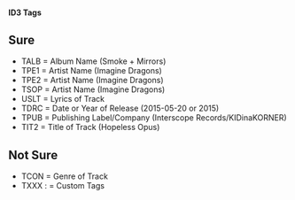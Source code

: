 #### ID3 Tags

## Sure
- TALB = Album Name (Smoke + Mirrors)
- TPE1 = Artist Name (Imagine Dragons)
- TPE2 = Artist Name (Imagine Dragons)
- TSOP = Artist Name (Imagine Dragons)
- USLT = Lyrics of Track
- TDRC = Date or Year of Release (2015-05-20 or 2015)
- TPUB = Publishing Label/Company (Interscope Records/KIDinaKORNER)
- TIT2 = Title of Track (Hopeless Opus)


## Not Sure
- TCON = Genre of Track
- TXXX : <Custom Name> = Custom Tags 
